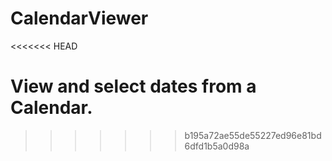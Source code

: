 CalendarViewer
==============
<<<<<<< HEAD

View and select dates from a Calendar.
=======
>>>>>>> b195a72ae55de55227ed96e81bd6dfd1b5a0d98a
